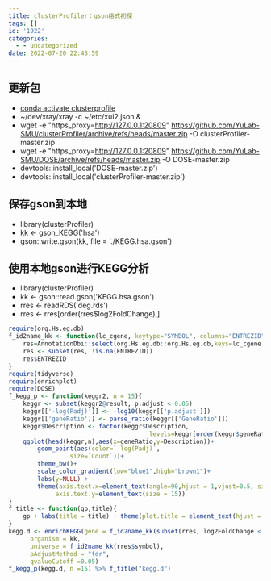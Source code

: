 ```yaml
---
title: clusterProfiler：gson格式初探
tags: []
id: '1922'
categories:
  - - uncategorized
date: 2022-07-20 22:43:59
---
```


## 更新包

*   [conda activate clusterprofile](https://occdn.limour.top/1617.html)
*   ~/dev/xray/xray -c ~/etc/xui2.json &
*   wget -e "https\_proxy=http://127.0.0.1:20809" https://github.com/YuLab-SMU/clusterProfiler/archive/refs/heads/master.zip -O clusterProfiler-master.zip
*   wget -e "https\_proxy=http://127.0.0.1:20809" https://github.com/YuLab-SMU/DOSE/archive/refs/heads/master.zip -O DOSE-master.zip
*   devtools::install\_local('DOSE-master.zip')
*   devtools::install\_local('clusterProfiler-master.zip')

## 保存gson到本地

*   library(clusterProfiler)
*   kk <- gson\_KEGG('hsa')
*   gson::write.gson(kk, file = './KEGG.hsa.gson')

## 使用本地gson进行KEGG分析

*   library(clusterProfiler)
*   kk <- gson::read.gson('KEGG.hsa.gson')
*   rres <- readRDS('deg.rds')
*   rres <- rres\[order(rres$log2FoldChange),\]

```R
require(org.Hs.eg.db)
f_id2name_kk <- function(lc_cgene, keytype="SYMBOL", columns="ENTREZID"){
    res=AnnotationDbi::select(org.Hs.eg.db::org.Hs.eg.db,keys=lc_cgene,columns=columns, keytype=keytype)
    res <- subset(res, !is.na(ENTREZID))
    res$ENTREZID
}
require(tidyverse)
require(enrichplot)
require(DOSE)
f_kegg_p <- function(keggr2, n = 15){
    keggr <- subset(keggr2@result, p.adjust < 0.05)
    keggr[['-log(Padj)']] <- -log10(keggr[['p.adjust']])
    keggr[['geneRatio']] <- parse_ratio(keggr[['GeneRatio']])
    keggr$Description <- factor(keggr$Description, 
                                       levels=keggr[order(keggr$geneRatio),]$Description)
    ggplot(head(keggr,n),aes(x=geneRatio,y=Description))+
        geom_point(aes(color=`-log(Padj)`,
                 size=`Count`))+
        theme_bw()+
        scale_color_gradient(low="blue1",high="brown1")+
        labs(y=NULL) + 
        theme(axis.text.x=element_text(angle=90,hjust = 1,vjust=0.5, size = 12),
             axis.text.y=element_text(size = 15))
}
f_title <- function(gp,title){
    gp + labs(title = title) + theme(plot.title = element_text(hjust = 0.5))
}
kegg.d <- enrichKEGG(gene = f_id2name_kk(subset(rres, log2FoldChange < -0.1 & padj < 0.05)$symbol),
      organism = kk,
      universe = f_id2name_kk(rres$symbol),
      pAdjustMethod = "fdr",
      qvalueCutoff =0.05)
f_kegg_p(kegg.d, n =15) %>% f_title("kegg.d")
```
